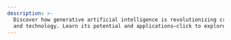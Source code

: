 ```yaml
---
description: >-
  Discover how generative artificial intelligence is revolutionizing creativity
  and technology. Learn its potential and applications—click to explore now!
---
```

